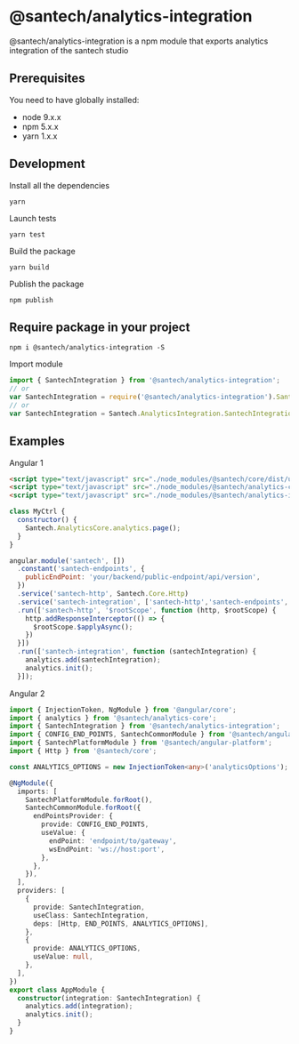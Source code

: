 # @santech/analytics-integration

@santech/analytics-integration is a npm module that exports analytics integration of the santech studio

## Prerequisites

You need to have globally installed:

* node 9.x.x
* npm 5.x.x
* yarn 1.x.x

## Development

Install all the dependencies

```
yarn
```

Launch tests

```
yarn test
```

Build the package

```
yarn build
```

Publish the package

```
npm publish
```

## Require package in your project

```
npm i @santech/analytics-integration -S
```

Import module

```javascript
import { SantechIntegration } from '@santech/analytics-integration';
// or
var SantechIntegration = require('@santech/analytics-integration').SantechIntegration;
// or
var SantechIntegration = Santech.AnalyticsIntegration.SantechIntegration;
```

## Examples

Angular 1

```html
<script type="text/javascript" src="./node_modules/@santech/core/dist/umd/index.js"></script>
<script type="text/javascript" src="./node_modules/@santech/analytics-core/dist/umd/index.js"></script>
<script type="text/javascript" src="./node_modules/@santech/analytics-integration/dist/umd/index.js"></script>
```

```javascript
class MyCtrl {
  constructor() {
    Santech.AnalyticsCore.analytics.page();
  }
}

angular.module('santech', [])
  .constant('santech-endpoints', {
    publicEndPoint: 'your/backend/public-endpoint/api/version',
  })
  .service('santech-http', Santech.Core.Http)
  .service('santech-integration', ['santech-http','santech-endpoints', Santech.AnalyticsIntegration.SantechIntegration])
  .run(['santech-http', '$rootScope', function (http, $rootScope) {
    http.addResponseInterceptor(() => {
      $rootScope.$applyAsync();
    })
  }])
  .run(['santech-integration', function (santechIntegration) {
    analytics.add(santechIntegration);
    analytics.init();
  }]);
```

Angular 2

```typescript
import { InjectionToken, NgModule } from '@angular/core';
import { analytics } from '@santech/analytics-core';
import { SantechIntegration } from '@santech/analytics-integration';
import { CONFIG_END_POINTS, SantechCommonModule } from '@santech/angular-common';
import { SantechPlatformModule } from '@santech/angular-platform';
import { Http } from '@santech/core';

const ANALYTICS_OPTIONS = new InjectionToken<any>('analyticsOptions');

@NgModule({
  imports: [
    SantechPlatformModule.forRoot(),
    SantechCommonModule.forRoot({
      endPointsProvider: {
        provide: CONFIG_END_POINTS,
        useValue: {
          endPoint: 'endpoint/to/gateway',
          wsEndPoint: 'ws://host:port',
        },
      },
    }),
  ],
  providers: [
    {
      provide: SantechIntegration,
      useClass: SantechIntegration,
      deps: [Http, END_POINTS, ANALYTICS_OPTIONS],
    },
    {
      provide: ANALYTICS_OPTIONS,
      useValue: null,
    },
  ],
})
export class AppModule {
  constructor(integration: SantechIntegration) {
    analytics.add(integration);
    analytics.init();
  }
}
```
